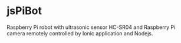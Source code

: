 # jsPiBot
Raspberry Pi robot with ultrasonic sensor HC-SR04 and Raspberry Pi camera remotely controlled by Ionic application and Nodejs.
